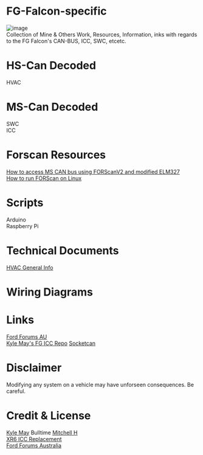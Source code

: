 # FG-Falcon-specific #
![image](https://raw.githubusercontent.com/jakka351/FG-Falcon-specific/master/resources/images/_.webp?token=ANTL333GAA2AXBYEMKHXZPS7ZWABQ)  
Collection of Mine & Others Work, Resources, Information, inks with regards to the FG Falcon's CAN-BUS, ICC, SWC, etcetc.


# HS-Can Decoded
HVAC  
# MS-Can Decoded
SWC  
ICC  
# Forscan Resources
[How to access MS CAN bus using FORScanV2 and modified ELM327](https://forscan.org/forum/viewtopic.php?f=4&t=4)   
[How to run FORScan on Linux](https://forscan.org/forum/viewtopic.php?f=4&t=6)    
# Scripts 
Arduino  
Raspberry Pi  

# Technical Documents   
[HVAC General Info](http://fordforums.com.au/wsmpub/fgfpv50/412-00.html)  

# Wiring Diagrams


# Links #
[Ford Forums AU](https://fordforums.com.au/)  
[Kyle May's FG ICC Repo](https://github.com/KyleMay/Ford-FG-ICC)
[Socketcan](https://python-can.readthedocs.io/en/master/interfaces/socketcan.html)  


# Disclaimer #
Modifying any system on a vehicle may have unforseen consequences. Be careful.  

# Credit & License #
[Kyle May](https://www.kylemay.net.au/)
Bulltime
[Mitchell H](https://fordforums.com.au/member.php?u=2315299)  
[XR6 ICC Replacement](https://fordforums.com.au/showthread.php?t=11475851)  
[Ford Forums Australia](https://fordforums.com.au)  


